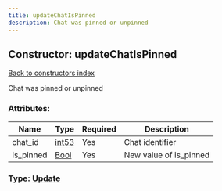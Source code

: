 ```yaml
---
title: updateChatIsPinned
description: Chat was pinned or unpinned
---
```

## Constructor: updateChatIsPinned  
[Back to constructors index](index.md)



Chat was pinned or unpinned

### Attributes:

| Name     |    Type       | Required | Description |
|----------|---------------|----------|-------------|
|chat\_id|[int53](../types/int53.md) | Yes|Chat identifier|
|is\_pinned|[Bool](../types/Bool.md) | Yes|New value of is_pinned|



### Type: [Update](../types/Update.md)


